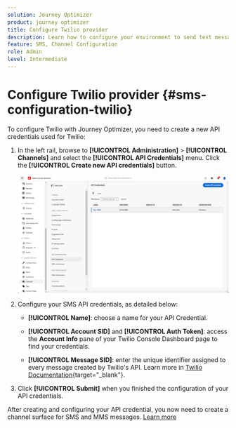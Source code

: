 ```yaml
---
solution: Journey Optimizer
product: journey optimizer
title: Configure Twilio provider
description: Learn how to configure your environment to send text messages with Journey Optimizer with Twilio
feature: SMS, Channel Configuration
role: Admin
level: Intermediate
---
```

# Configure Twilio provider {#sms-configuration-twilio}

To configure Twilio with Journey Optimizer, you need to create a new API credentials used for Twilio:

1. In the left rail, browse to **[!UICONTROL Administration]** > **[!UICONTROL Channels]** and select the **[!UICONTROL API Credentials]** menu. Click the **[!UICONTROL Create new API credentials]** button.

    ![](assets/sms_6.png)

1. Configure your SMS API credentials, as detailed below:

    * **[!UICONTROL Name]**: choose a name for your API Credential.

    * **[!UICONTROL Account SID]** and **[!UICONTROL Auth Token]**: access the **Account Info** pane of your Twilio Console Dashboard page to find your credentials.

    * **[!UICONTROL Message SID]**: enter the unique identifier assigned to every message created by Twilio's API. Learn more in [Twilio Documentation](https://support.twilio.com/hc/en-us/articles/223134387-What-is-a-Message-SID-){target="_blank"}.

1. Click **[!UICONTROL Submit]** when you finished the configuration of your API credentials.

After creating and configuring your API credential, you now need to create a channel surface for SMS and MMS messages. [Learn more](sms-configuration-surface.md)

